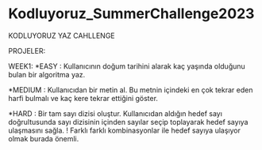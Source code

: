 # Kodluyoruz_SummerChallenge2023

KODLUYORUZ YAZ CAHLLENGE

PROJELER:

WEEK1:
*EASY : Kullanıcının doğum tarihini alarak kaç yaşında olduğunu bulan bir algoritma yaz.

*MEDIUM : Kullanıcıdan bir metin al. Bu metnin içindeki en çok tekrar eden harfi bulmalı ve kaç kere tekrar ettiğini göster.

*HARD : Bir tam sayı dizisi oluştur. Kullanıcıdan aldığın hedef sayı doğrultusunda sayı dizisinin içinden sayılar seçip toplayarak hedef sayıya ulaşmasını sağla. 
! Farklı farklı kombinasyonlar ile hedef sayıya ulaşıyor olmak burada  önemli.


